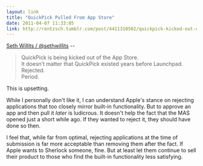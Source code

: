 ```yaml
---
layout: link
title: "QuickPick Pulled From App Store"
date: 2011-04-07 11:33:05
link: http://rentzsch.tumblr.com/post/4411310502/quickpick-kicked-out-of-the-app-store
---
```


[Seth Willits / @sethwillits](https://twitter.com/#!/sethwillits/status/55777265883168768) --

>QuickPick is being kicked out of the App Store.  
It doesn’t matter that QuickPick existed years before Launchpad.  
Rejected.  
Period.

This is upsetting. 

While I personally don't like it, I can understand Apple's stance on rejecting applications that too closely mirror built-in functionality. But to approve an app and then pull it *later* is ludicrous. It doesn't help the fact that the MAS opened just a short while ago. If they wanted to reject it, they should have done so then. 

I feel that, while far from optimal, rejecting applications at the time of submission is far more acceptable than removing them after the fact. If Apple wants to Sherlock someone, fine. But at least let them continue to sell their product to those who find the built-in functionality less satisfying.
